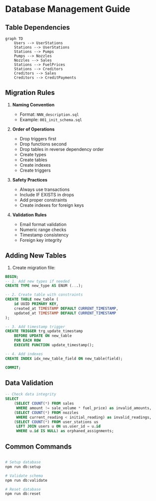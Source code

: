# Database Management Guide

## Table Dependencies
```mermaid
graph TD
    Users --> UserStations
    Stations --> UserStations
    Stations --> Pumps
    Pumps --> Nozzles
    Nozzles --> Sales
    Stations --> FuelPrices
    Stations --> Creditors
    Creditors --> Sales
    Creditors --> CreditPayments
```

## Migration Rules

1. **Naming Convention**
   - Format: `NNN_description.sql`
   - Example: `001_init_schema.sql`

2. **Order of Operations**
   - Drop triggers first
   - Drop functions second
   - Drop tables in reverse dependency order
   - Create types
   - Create tables
   - Create indexes
   - Create triggers

3. **Safety Practices**
   - Always use transactions
   - Include IF EXISTS in drops
   - Add proper constraints
   - Create indexes for foreign keys

4. **Validation Rules**
   - Email format validation
   - Numeric range checks
   - Timestamp consistency
   - Foreign key integrity

## Adding New Tables

1. Create migration file:
```sql
BEGIN;
-- 1. Add new types if needed
CREATE TYPE new_type AS ENUM (...);

-- 2. Create table with constraints
CREATE TABLE new_table (
    id UUID PRIMARY KEY,
    created_at TIMESTAMP DEFAULT CURRENT_TIMESTAMP,
    updated_at TIMESTAMP DEFAULT CURRENT_TIMESTAMP
);

-- 3. Add timestamp trigger
CREATE TRIGGER trg_update_timestamp
    BEFORE UPDATE ON new_table
    FOR EACH ROW
    EXECUTE FUNCTION update_timestamp();

-- 4. Add indexes
CREATE INDEX idx_new_table_field ON new_table(field);

COMMIT;
```

## Data Validation

```sql
-- Check data integrity
SELECT 
    (SELECT COUNT(*) FROM sales 
     WHERE amount != sale_volume * fuel_price) as invalid_amounts,
    (SELECT COUNT(*) FROM nozzles 
     WHERE current_reading < initial_reading) as invalid_readings,
    (SELECT COUNT(*) FROM user_stations us
     LEFT JOIN users u ON us.user_id = u.id
     WHERE u.id IS NULL) as orphaned_assignments;
```

## Common Commands

```bash

# Setup database
npm run db:setup

# Validate schema
npm run db:validate

# Reset database
npm run db:reset
```
